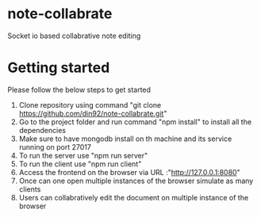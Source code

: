 # note-collabrate
Socket io based collabrative note editing

# Getting started
Please follow the below steps to get started

1. Clone repository using command "git clone https://github.com/din92/note-collabrate.git" 
2. Go to the project folder and run command "npm install" to install all the dependencies
3. Make sure to have mongodb install on th machine and its service running on port 27017
4. To run the server use "npm run server"
5. To run the client use "npm run client"
6. Access the frontend on the browser via URL :"http://127.0.0.1:8080"
7. Once can one open multiple instances of the browser simulate as many clients
8. Users can collabratively edit the document on multiple instance of the browser  
